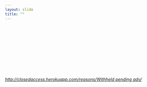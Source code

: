 ```yaml
---
layout: slide
title: ""
---
```


<section>
<iframe  class="stretch" frameborder="0" marginheight="0" marginwidth="0" data-src="http://closedaccess.herokuapp.com/reasons/Withheld%20pending%20adv/"></iframe>
<h6><a class="external" href="http://closedaccess.herokuapp.com/reasons/Withheld%20pending%20adv/">http://closedaccess.herokuapp.com/reasons/Withheld pending adv/</a></h6>
</section>

